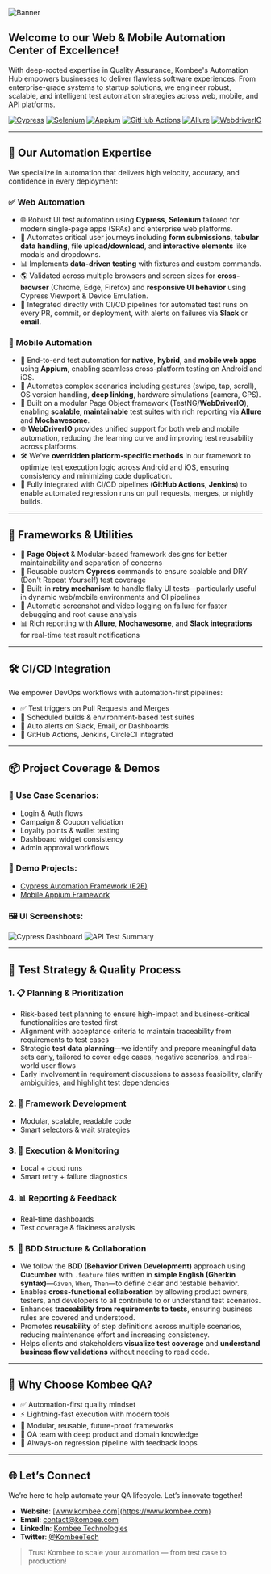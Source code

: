 ![Banner](Banner.png)
## Welcome to our Web & Mobile Automation Center of Excellence!

With deep-rooted expertise in Quality Assurance, Kombee's Automation Hub empowers businesses to deliver flawless software experiences. From enterprise-grade systems to startup solutions, we engineer robust, scalable, and intelligent test automation strategies across web, mobile, and API platforms.

[![Cypress](https://img.shields.io/badge/Cypress-17202C?style=for-the-badge&logo=cypress&logoColor=white)](https://www.cypress.io/)
[![Selenium](https://img.shields.io/badge/Selenium-43B02A?style=for-the-badge&logo=selenium&logoColor=white)](https://www.selenium.dev/)
[![Appium](https://img.shields.io/badge/Appium-000000?style=for-the-badge&logo=appium&logoColor=white)](https://appium.io/)
[![GitHub Actions](https://img.shields.io/badge/GitHub_Actions-2088FF?style=for-the-badge&logo=githubactions&logoColor=white)](https://docs.github.com/en/actions)
[![Allure](https://img.shields.io/badge/Allure-495057?style=for-the-badge&logo=allure&logoColor=white)](https://docs.qameta.io/allure/)
[![WebdriverIO](https://img.shields.io/badge/WebdriverIO-orange?style=for-the-badge&logo=webdriverio&logoColor=white)](https://webdriver.io/)



---

## 🚀 Our Automation Expertise

We specialize in automation that delivers high velocity, accuracy, and confidence in every deployment:

### ✅ Web Automation

- 🌐 Robust UI test automation using **Cypress**, **Selenium** tailored for modern single-page apps (SPAs) and enterprise web platforms.
- 📝 Automates critical user journeys including **form submissions**, **tabular data handling**, **file upload/download**, and **interactive elements** like modals and dropdowns.
- 📊 Implements **data-driven testing** with fixtures and custom commands.
- 🌎 Validated across multiple browsers and screen sizes for **cross-browser** (Chrome, Edge, Firefox) and **responsive UI behavior** using Cypress Viewport & Device Emulation.
- 🔁 Integrated directly with CI/CD pipelines for automated test runs on every PR, commit, or deployment, with alerts on failures via **Slack** or **email**.


### 📱 Mobile Automation

- 🤖 End-to-end test automation for **native**, **hybrid**, and **mobile web apps** using **Appium**, enabling seamless cross-platform testing on Android and iOS.  
- 🎯 Automates complex scenarios including gestures (swipe, tap, scroll), OS version handling, **deep linking**, hardware simulations (camera, GPS).  
- 🧩 Built on a modular Page Object framework (TestNG/**WebDriverIO**), enabling **scalable, maintainable** test suites with rich reporting via **Allure** and **Mochawesome**.  
- 🌐 **WebDriverIO** provides unified support for both web and mobile automation, reducing the learning curve and improving test reusability across platforms.  
- 🛠️ We’ve **overridden platform-specific methods** in our framework to optimize test execution logic across Android and iOS, ensuring consistency and minimizing code duplication.
- 🚀 Fully integrated with CI/CD pipelines (**GitHub Actions**, **Jenkins**) to enable automated regression runs on pull requests, merges, or nightly builds.


---
## 🧱 Frameworks & Utilities

- 🧩 **Page Object** & Modular-based framework designs for better maintainability and separation of concerns  
- 🧠 Reusable custom **Cypress** commands to ensure scalable and DRY (Don't Repeat Yourself) test coverage  
- 🔁 Built-in **retry mechanism** to handle flaky UI tests—particularly useful in dynamic web/mobile environments and CI pipelines  
- 📸 Automatic screenshot and video logging on failure for faster debugging and root cause analysis  
- 📊 Rich reporting with **Allure**, **Mochawesome**, and **Slack integrations** for real-time test result notifications


---

## 🛠 CI/CD Integration

We empower DevOps workflows with automation-first pipelines:

- ✅ Test triggers on Pull Requests and Merges
- 🔁 Scheduled builds & environment-based test suites
- 📩 Auto alerts on Slack, Email, or Dashboards
- 🔄 GitHub Actions, Jenkins, CircleCI integrated

---

## 📦 Project Coverage & Demos

### 🔹 Use Case Scenarios:
- Login & Auth flows
- Campaign & Coupon validation
- Loyalty points & wallet testing
- Dashboard widget consistency
- Admin approval workflows

### 🔸 Demo Projects:
- [Cypress Automation Framework (E2E)](https://github.com/kombee-technologies/cypress-web-starter.git)
- [Mobile Appium Framework](https://github.com/kombee-technologies/appium-mobile-starter.git)

### 🖼️ UI Screenshots:
![Cypress Dashboard](appium-1.png)
![API Test Summary](appium-2.png)

---

## 🧪 Test Strategy & Quality Process

### 1. 📋 Planning & Prioritization
- Risk-based test planning to ensure high-impact and business-critical functionalities are tested first  
- Alignment with acceptance criteria to maintain traceability from requirements to test cases  
- Strategic **test data planning**—we identify and prepare meaningful data sets early, tailored to cover edge cases, negative scenarios, and real-world user flows  
- Early involvement in requirement discussions to assess feasibility, clarify ambiguities, and highlight test dependencies


### 2. 🔨 Framework Development
- Modular, scalable, readable code
- Smart selectors & wait strategies

### 3. 🚦 Execution & Monitoring
- Local + cloud runs
- Smart retry + failure diagnostics

### 4. 📊 Reporting & Feedback
- Real-time dashboards
- Test coverage & flakiness analysis

### 5. 📘 BDD Structure & Collaboration
- We follow the **BDD (Behavior Driven Development)** approach using **Cucumber** with `.feature` files written in **simple English (Gherkin syntax)**—`Given`, `When`, `Then`—to define clear and testable behavior.  
- Enables **cross-functional collaboration** by allowing product owners, testers, and developers to all contribute to or understand test scenarios.  
- Enhances **traceability from requirements to tests**, ensuring business rules are covered and understood.  
- Promotes **reusability** of step definitions across multiple scenarios, reducing maintenance effort and increasing consistency.  
- Helps clients and stakeholders **visualize test coverage** and **understand business flow validations** without needing to read code.

---

## 🌟 Why Choose Kombee QA?
- ✅ Automation-first quality mindset
- ⚡ Lightning-fast execution with modern tools
- 🧩 Modular, reusable, future-proof frameworks
- 🧠 QA team with deep product and domain knowledge
- 🔁 Always-on regression pipeline with feedback loops

---

## 🌐 Let’s Connect
We’re here to help automate your QA lifecycle. Let’s innovate together!

- **Website**: [www.kombee.com](https://www.kombee.com)
- **Email**: contact@kombee.com
- **LinkedIn**: [Kombee Technologies](https://in.linkedin.com/company/kombee-global)
- **Twitter**: [@KombeeTech](https://x.com/kombeeglobal)

> Trust Kombee to scale your automation — from test case to production!
